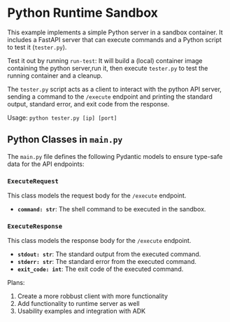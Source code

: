 # Python Runtime Sandbox

This example implements a simple Python server in a sandbox container. 
It includes a FastAPI server that can execute commands and a Python script to test it (`tester.py`).

Test it out by running `run-test`:
It will build a (local) container image containing the python server,run it, then execute `tester.py` to test the running container and a cleanup.

The `tester.py` script acts as a client to interact with the python API server, sending a command to the `/execute` endpoint and printing the standard output, standard error, and exit code from the response.

Usage:
`python tester.py [ip] [port]`

## Python Classes in `main.py`

The `main.py` file defines the following Pydantic models to ensure type-safe data for the API endpoints:

### `ExecuteRequest`
This class models the request body for the `/execute` endpoint.
- **`command: str`**: The shell command to be executed in the sandbox.

### `ExecuteResponse`
This class models the response body for the `/execute` endpoint.
- **`stdout: str`**: The standard output from the executed command.
- **`stderr: str`**: The standard error from the executed command.
- **`exit_code: int`**: The exit code of the executed command.


Plans:
1. Create a more robbust client with more functionality
2. Add functionality to runtime server as well 
3. Usability examples and integration with ADK
